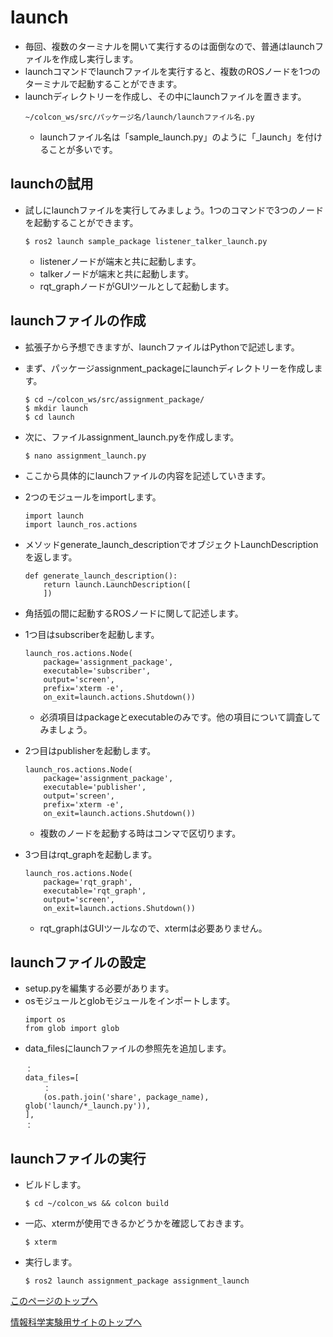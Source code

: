 # launch
- 毎回、複数のターミナルを開いて実行するのは面倒なので、普通はlaunchファイルを作成し実行します。
- launchコマンドでlaunchファイルを実行すると、複数のROSノードを1つのターミナルで起動することができます。
- launchディレクトリーを作成し、その中にlaunchファイルを置きます。
    ```
    ~/colcon_ws/src/パッケージ名/launch/launchファイル名.py
    ```
    - launchファイル名は「sample_launch.py」のように「_launch」を付けることが多いです。

## launchの試用
- 試しにlaunchファイルを実行してみましょう。1つのコマンドで3つのノードを起動することができます。
    ```
    $ ros2 launch sample_package listener_talker_launch.py
    ```
    - listenerノードが端末と共に起動します。
    - talkerノードが端末と共に起動します。
    - rqt_graphノードがGUIツールとして起動します。


## launchファイルの作成
- 拡張子から予想できますが、launchファイルはPythonで記述します。
- まず、パッケージassignment_packageにlaunchディレクトリーを作成します。
    ```
    $ cd ~/colcon_ws/src/assignment_package/
    $ mkdir launch
    $ cd launch
    ```
- 次に、ファイルassignment_launch.pyを作成します。
    ```
    $ nano assignment_launch.py
    ```

- ここから具体的にlaunchファイルの内容を記述していきます。

- 2つのモジュールをimportします。
    ```
    import launch
    import launch_ros.actions
    ```

- メソッドgenerate_launch_descriptionでオブジェクトLaunchDescriptionを返します。
    ```
    def generate_launch_description():
        return launch.LaunchDescription([
        ])
    ```

- 角括弧の間に起動するROSノードに関して記述します。
- 1つ目はsubscriberを起動します。
    ```
    launch_ros.actions.Node(
        package='assignment_package',
        executable='subscriber',
        output='screen',
        prefix='xterm -e',
        on_exit=launch.actions.Shutdown())
    ```
    - 必須項目はpackageとexecutableのみです。他の項目について調査してみましょう。
- 2つ目はpublisherを起動します。
    ```
    launch_ros.actions.Node(
        package='assignment_package',
        executable='publisher',
        output='screen',
        prefix='xterm -e',
        on_exit=launch.actions.Shutdown())
    ```
    - 複数のノードを起動する時はコンマで区切ります。
- 3つ目はrqt_graphを起動します。
    ```
    launch_ros.actions.Node(
        package='rqt_graph',
        executable='rqt_graph',
        output='screen',
        on_exit=launch.actions.Shutdown())
    ```
    - rqt_graphはGUIツールなので、xtermは必要ありません。


## launchファイルの設定
- setup.pyを編集する必要があります。
- osモジュールとglobモジュールをインポートします。
    ```
    import os
    from glob import glob
    ```
- data_filesにlaunchファイルの参照先を追加します。
    ```
    ：
    data_files=[
        ：
        (os.path.join('share', package_name), glob('launch/*_launch.py')),
    ],
    ：
    ```

## launchファイルの実行
- ビルドします。
    ```
    $ cd ~/colcon_ws && colcon build
    ```

- 一応、xtermが使用できるかどうかを確認しておきます。
    ```
    $ xterm
    ```

- 実行します。
    ```
    $ ros2 launch assignment_package assignment_launch
    ```

[このページのトップへ](#)

[情報科学実験用サイトのトップへ](https://stl-apu.github.io/laboratory_experiments/)
